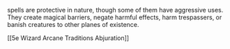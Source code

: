 spells are protective in nature, though some of them have aggressive uses. They create magical barriers, negate harmful effects, harm trespassers, or banish creatures to other planes of existence.

[[5e Wizard Arcane Traditions Abjuration]]
